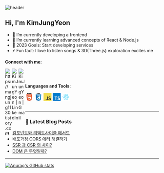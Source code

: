 ![header](https://capsule-render.vercel.app/api?type=waving&color=gradient&height=250&section=header&text=Welcome%20to%20JungYeon%27s%20Github%F0%9F%91%8B&fontSize=45)<br>

## Hi, I'm KimJungYeon

- 🔭 I’m currently developing a frontend
- 🌱 I’m currently learning advanced concepts of React & Node.js
- 🥅 2023 Goals: Start developing services
- ⚡ Fun fact: I love to listen songs & 3D(Three.js) exploration excites me

**Connect with me:**

[<img align="left" alt="https://mangjung1130.tistory.com" width="22px" src="https://img.icons8.com/ultraviolet/22/000000/domain.png" />][website]
[<img align="left" alt="KimJungYeon | LinkedIn" width="22px" src="https://img.icons8.com/color/22/000000/linkedin.png" />][linkedin]
<a href='mailto:jungyeon9130@naver.com'><img align="left" alt="KimJungYeon | Gmail" width="22px" src="https://img.icons8.com/color/22/000000/gmail.png" /></a>
<br />
<br />

**Languages and Tools:**

<code><img alt="HTML5" width="26px" src="https://raw.githubusercontent.com/github/explore/80688e429a7d4ef2fca1e82350fe8e3517d3494d/topics/html/html.png" /></code>
<code><img alt="CSS3" width="26px" src="https://raw.githubusercontent.com/github/explore/80688e429a7d4ef2fca1e82350fe8e3517d3494d/topics/css/css.png" /></code>
<code><img alt="JavaScript" width="26px" src="https://raw.githubusercontent.com/github/explore/80688e429a7d4ef2fca1e82350fe8e3517d3494d/topics/javascript/javascript.png" /></code>
<code><img alt="TypeScript" width="26px" src="https://raw.githubusercontent.com/github/explore/80688e429a7d4ef2fca1e82350fe8e3517d3494d/topics/typescript/typescript.png" /></code>
<code><img alt="React" width="26px" src="https://raw.githubusercontent.com/github/explore/80688e429a7d4ef2fca1e82350fe8e3517d3494d/topics/react/react.png" /></code>
<br />
<br />


---
### 📕 Latest Blog Posts
<!-- BLOG-POST-LIST:START -->
- [컴포넌트와 리액트사이클 메서드](https://mangjung1130.tistory.com/35)
- [배포과정 CORS 에러 해결하기](https://mangjung1130.tistory.com/29)
- [SSR 과 CSR 의 차이?](https://mangjung1130.tistory.com/21)
- [DOM 은 무엇일까?](https://mangjung1130.tistory.com/22)
<!-- BLOG-POST-LIST:END -->

---
[![Anurag's GitHub stats](https://github-readme-stats.vercel.app/api?username=jung-yeon99&theme=buefy&show_icons=true)](https://github.com/anuraghazra/github-readme-stats)

[website]: https://mangjung1130.tistory.com/
[linkedin]: https://www.linkedin.com/in/kimjungyeon/
